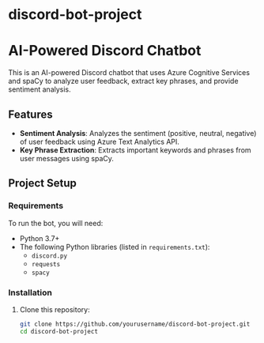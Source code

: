 # discord-bot-project
# AI-Powered Discord Chatbot

This is an AI-powered Discord chatbot that uses Azure Cognitive Services and spaCy to analyze user feedback, extract key phrases, and provide sentiment analysis.

## Features
- **Sentiment Analysis**: Analyzes the sentiment (positive, neutral, negative) of user feedback using Azure Text Analytics API.
- **Key Phrase Extraction**: Extracts important keywords and phrases from user messages using spaCy.

## Project Setup

### Requirements
To run the bot, you will need:
- Python 3.7+
- The following Python libraries (listed in `requirements.txt`):
  - `discord.py`
  - `requests`
  - `spacy`

### Installation
1. Clone this repository:
   ```bash
   git clone https://github.com/yourusername/discord-bot-project.git
   cd discord-bot-project
